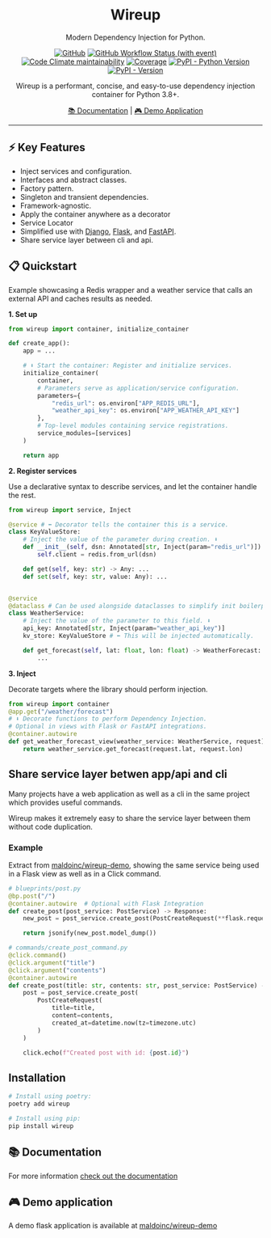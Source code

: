 <div align="center">
<h1>Wireup</h1>
<p>Modern Dependency Injection for Python.</p>

[![GitHub](https://img.shields.io/github/license/maldoinc/wireup)](https://github.com/maldoinc/wireup)
[![GitHub Workflow Status (with event)](https://img.shields.io/github/actions/workflow/status/maldoinc/wireup/run_all.yml)](https://github.com/maldoinc/wireup)
[![Code Climate maintainability](https://img.shields.io/codeclimate/maintainability/maldoinc/wireup?label=Code+Climate)](https://codeclimate.com/github/maldoinc/wireup)
[![Coverage](https://img.shields.io/codeclimate/coverage/maldoinc/wireup?label=Coverage)](https://codeclimate.com/github/maldoinc/wireup)
[![PyPI - Python Version](https://img.shields.io/pypi/pyversions/wireup)](https://pypi.org/project/wireup/)
[![PyPI - Version](https://img.shields.io/pypi/v/wireup)](https://pypi.org/project/wireup/)

<p>Wireup is a performant, concise, and easy-to-use dependency injection container for Python 3.8+.</p>
<p><a target="_blank" href="https://maldoinc.github.io/wireup">📚 Documentation</a> | <a target="_blank" href="https://github.com/maldoinc/wireup-demo">🎮 Demo Application</a></p>
</div>

---

## ⚡ Key Features
* Inject services and configuration.
* Interfaces and abstract classes.
* Factory pattern.
* Singleton and transient dependencies.
* Framework-agnostic.
* Apply the container anywhere as a decorator
* Service Locator
* Simplified use with [Django](https://maldoinc.github.io/wireup/latest/integrations/django/),
[Flask](https://maldoinc.github.io/wireup/latest/integrations/flask/), and 
[FastAPI](https://maldoinc.github.io/wireup/latest/integrations/fastapi/).
* Share service layer between cli and api.

## 📋 Quickstart

Example showcasing a Redis wrapper and a weather service that calls an external API and caches results as needed.

**1. Set up**

```python
from wireup import container, initialize_container

def create_app():
    app = ...

    # ⬇️ Start the container: Register and initialize services.
    initialize_container(
        container,
        # Parameters serve as application/service configuration.
        parameters={
            "redis_url": os.environ["APP_REDIS_URL"],
            "weather_api_key": os.environ["APP_WEATHER_API_KEY"]
        },
        # Top-level modules containing service registrations.
        service_modules=[services]
    )

    return app
```

**2. Register services**

Use a declarative syntax to describe services, and let the container handle the rest.

```python
from wireup import service, Inject

@service # ⬅️ Decorator tells the container this is a service.
class KeyValueStore:
    # Inject the value of the parameter during creation. ⬇️ 
    def __init__(self, dsn: Annotated[str, Inject(param="redis_url")]):
        self.client = redis.from_url(dsn)

    def get(self, key: str) -> Any: ...
    def set(self, key: str, value: Any): ...


@service
@dataclass # Can be used alongside dataclasses to simplify init boilerplate.
class WeatherService:
    # Inject the value of the parameter to this field. ⬇️
    api_key: Annotated[str, Inject(param="weather_api_key")]
    kv_store: KeyValueStore # ⬅️ This will be injected automatically.

    def get_forecast(self, lat: float, lon: float) -> WeatherForecast:
        ...
```

**3. Inject**

Decorate targets where the library should perform injection.

```python
from wireup import container
@app.get("/weather/forecast")
# ⬇️ Decorate functions to perform Dependency Injection.
# Optional in views with Flask or FastAPI integrations.
@container.autowire
def get_weather_forecast_view(weather_service: WeatherService, request):
    return weather_service.get_forecast(request.lat, request.lon)
```

## Share service layer betwen app/api and cli

Many projects have a web application as well as a cli in the same project which
provides useful commands.

Wireup makes it extremely easy to share the service layer between them without
code duplication.

### Example

Extract from [maldoinc/wireup-demo](https://github.com/maldoinc/wireup-demo), showing the same service being used in a Flask view as well as in a Click command.


```python
# blueprints/post.py
@bp.post("/")
@container.autowire  # Optional with Flask Integration
def create_post(post_service: PostService) -> Response:
    new_post = post_service.create_post(PostCreateRequest(**flask.request.json))

    return jsonify(new_post.model_dump())

# commands/create_post_command.py
@click.command()
@click.argument("title")
@click.argument("contents")
@container.autowire
def create_post(title: str, contents: str, post_service: PostService) -> None:
    post = post_service.create_post(
        PostCreateRequest(
            title=title, 
            content=contents, 
            created_at=datetime.now(tz=timezone.utc)
        )
    )

    click.echo(f"Created post with id: {post.id}")

```

## Installation

```bash
# Install using poetry:
poetry add wireup

# Install using pip:
pip install wireup
```

## 📚 Documentation

For more information [check out the documentation](https://maldoinc.github.io/wireup)

## 🎮 Demo application

A demo flask application is available at [maldoinc/wireup-demo](https://github.com/maldoinc/wireup-demo)
